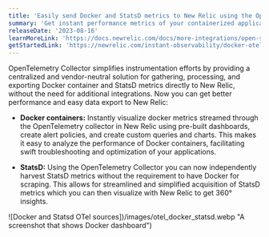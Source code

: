 ```yaml
---
title: 'Easily send Docker and StatsD metrics to New Relic using the OpenTelemetry Collector'
summary: 'Get instant performance metrics of your containerized applications without the need for additional integrations. '
releaseDate: '2023-08-16'
learnMoreLink: 'https://docs.newrelic.com/docs/more-integrations/open-source-telemetry-integrations/opentelemetry/collector/collector-configuration-examples/opentelemetry-collector-docker/'
getStartedLink: 'https://newrelic.com/instant-observability/docker-otel'
---
```


OpenTelemetry Collector simplifies instrumentation efforts by providing a centralized and vendor-neutral solution for gathering, processing, and exporting Docker container and StatsD metrics directly to New Relic, without the need for additional integrations. Now you can get better performance and easy data export to New Relic:

- **Docker containers:** Instantly visualize docker metrics streamed through the OpenTelemetry collector in New Relic using pre-built dashboards, create alert policies, and create custom queries and charts. This makes it easy to analyze the performance of Docker containers, facilitating swift troubleshooting and optimization of your applications.

- **StatsD:** Using the OpenTelemetry Collector you can now independently harvest StatsD metrics without the requirement to have Docker for scraping. This allows for streamlined and simplified acquisition of StatsD metrics which you can then visualize with New Relic to get 360° insights.

![Docker and Statsd OTel sources])/images/otel_docker_statsd.webp "A screenshot that shows Docker dashboard")
